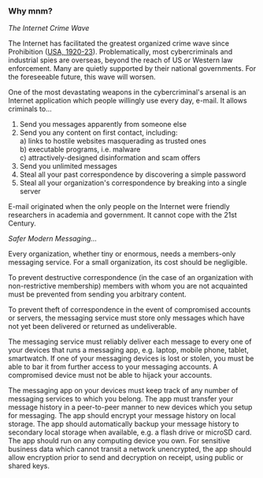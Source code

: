 ### Why mnm?

_The Internet Crime Wave_

The Internet has facilitated the greatest organized crime wave since Prohibition 
([USA, 1920-23](https://en.wikipedia.org/wiki/Prohibition_in_the_United_States)). Problematically, 
most cybercriminals and industrial spies are overseas, beyond the reach of US or Western 
law enforcement. Many are quietly supported by their national governments. 
For the foreseeable future, this wave will worsen.

One of the most devastating weapons in the cybercriminal's arsenal is an Internet application 
which people willingly use every day, e-mail. It allows criminals to...

1. Send you messages apparently from someone else
2. Send you any content on first contact, including:  
   a) links to hostile websites masquerading as trusted ones  
   b) executable programs, i.e. malware  
   c) attractively-designed disinformation and scam offers  
3. Send you unlimited messages
4. Steal all your past correspondence by discovering a simple password
5. Steal all your organization's correspondence by breaking into a single server

E-mail originated when the only people on the Internet were friendly researchers 
in academia and government. It cannot cope with the 21st Century.

_Safer Modern Messaging..._

Every organization, whether tiny or enormous, needs a members-only messaging service. 
For a small organization, its cost should be negligible. 

To prevent destructive correspondence (in the case of an organization with non-restrictive membership) 
members with whom you are not acquainted must be prevented from sending you arbitrary content. 

To prevent theft of correspondence in the event of compromised accounts or servers, the messaging service 
must store only messages which have not yet been delivered or returned as undeliverable.

The messaging service must reliably deliver each message to every one of your devices that runs a messaging app, 
e.g. laptop, mobile phone, tablet, smartwatch. 
If one of your messaging devices is lost or stolen, you must be able to bar it from further access to your 
messaging accounts. A compromised device must not be able to hijack your accounts. 

The messaging app on your devices must keep track of any number of messaging services to which you belong. 
The app must transfer your message history in a peer-to-peer manner to new devices which you setup for messaging. 
The app should encrypt your message history on local storage. 
The app should automatically backup your message history to secondary local storage when available, 
e.g. a flash drive or microSD card. 
The app should run on any computing device you own.
For sensitive business data which cannot transit a network unencrypted, the app 
should allow encryption prior to send and decryption on receipt, using public or shared keys.


